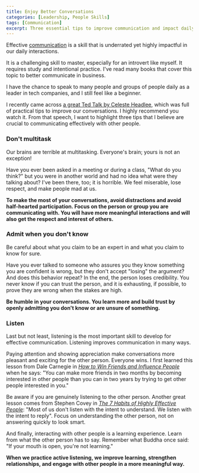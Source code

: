 ```yaml
---
title: Enjoy Better Conversations
categories: [Leadership, People Skills]
tags: [Communication]
excerpt: Three essential tips to improve communication and impact daily interactions.
---
```


Effective [communication](/mgmt/people/communication) is a skill that is underrated yet highly impactful in our daily interactions.

It is a challenging skill to master, especially for an introvert like myself. It requires study and intentional practice. I've read many books that cover this topic to better communicate in business.

I have the chance to speak to many people and groups of people daily as a leader in tech companies, and I still feel like a beginner.

I recently came across [a great Ted Talk by Celeste Headlee](https://www.ted.com/talks/celeste_headlee_10_ways_to_have_a_better_conversation), which was full of practical tips to improve our conversations. I highly recommend you watch it. From that speech, I want to highlight three tips that I believe are crucial to communicating effectively with other people.

### Don't multitask

Our brains are terrible at multitasking. Everyone's brain; yours is not an exception!

Have you ever been asked in a meeting or during a class, "What do you think?" but you were in another world and had no idea what were they talking about? I've been there, too; it is horrible. We feel miserable, lose respect, and make people mad at us.

**To make the most of your conversations, avoid distractions and avoid half-hearted participation. Focus on the person or group you are communicating with. You will have more meaningful interactions and will also get the respect and interest of others.**

### Admit when you don't know

Be careful about what you claim to be an expert in and what you claim to know for sure.

Have you ever talked to someone who assures you they know something you are confident is wrong, but they don't accept "losing" the argument? And does this behavior repeat? In the end, the person loses credibility. You never know if you can trust the person, and it is exhausting, if possible, to prove they are wrong when the stakes are high.

**Be humble in your conversations. You learn more and build trust by openly admitting you don't know or are unsure of something.**

### Listen

Last but not least, listening is the most important skill to develop for effective communication. Listening improves communication in many ways.

Paying attention and showing appreciation make conversations more pleasant and exciting for the other person. Everyone wins. I first learned this lesson from Dale Carnegie in *[How to Win Friends and Influence People](/book/how-to-win-friends-and-influence-people)* when he says: "You can make more friends in two months by becoming interested in other people than you can in two years by trying to get other people interested in you."

Be aware if you are genuinely listening to the other person. Another great lesson comes from Stephen Covey in *[The 7 Habits of Highly Effective People](/book/the-7-habits-of-highly-effective-people)*: "Most of us don't listen with the intent to understand. We listen with the intent to reply". Focus on understanding the other person, not on answering quickly to look smart.

And finally, interacting with other people is a learning experience. Learn from what the other person has to say. Remember what Buddha once said: "If your mouth is open, you're not learning."

**When we practice active listening, we improve learning, strengthen relationships, and engage with other people in a more meaningful way.**